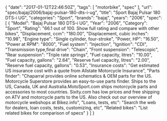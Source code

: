 {
    "date": "2017-01-12T22:46:50Z",
    "tags": [
        "motorbike",
        "spec"
    ],
    "url": "spec\/bajaj\/2006\/bajaj-pulsar-180-dts-i-ug",
    "title": "Sport Bajaj Pulsar 180 DTS-i UG",
    "categories": "Sport",
    "brands": "bajaj",
    "years": "2006",
    "spec": [
        {
            "Model": "Bajaj Pulsar 180 DTS-i UG",
            "Year": "2006",
            "Category": "Sport",
            "Rating": "66.1 out of 100. Show full rating and compare with other bikes",
            "Displacement, ccm": "180.00",
            "Displacement, cubic inches": "10.98",
            "Engine type": "Single cylinder, four-stroke",
            "Power, HP": "16.50",
            "Power at RPM": "8000",
            "Fuel system": "Injection",
            "Ignition": "CDI",
            "Transmission type,final drive": "Chain",
            "Front suspension": "Telescopic",
            "Rear suspension": "Triple rate springs",
            "Fuel capacity, litres": "10.00",
            "Fuel capacity, gallons": "2.64",
            "Reserve fuel capacity, litres": "2.00",
            "Reserve fuel capacity, gallons": "0.53",
            "Insurance costs": "Get estimated US insurance cost with a quote from Allstate Motorcycle Insurance",
            "Parts finder": "Chaparral provides online schematics & OEM parts for the US.   Motorcycle Superstore provides an easy-to-use parts finder. Ships to the US, Canada, UK and Australia.MotoSport.com ships motorcycle parts and accessories to most countries.    Sixity.com has low prices and free shipping on ATV and motorcycle parts to the US. Also check out our overview of motorcycle webshops at Bikez.info",
            "Loans, tests, etc": "Search the web for dealers, loan costs, tests, customizing, etc",
            "Related bikes": "List related bikes for comparison of specs"
        }
    ]
}